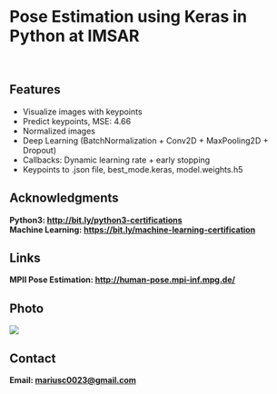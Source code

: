 <h1>Pose Estimation using Keras in Python at IMSAR</h1>
<br>
<h2>Features</h2>
<ul>
    <li>Visualize images with keypoints</li>
    <li>Predict keypoints, MSE: 4.66</li>
    <li>Normalized images</li>
    <li>Deep Learning (BatchNormalization + Conv2D + MaxPooling2D + Dropout)</li>
    <li>Callbacks: Dynamic learning rate + early stopping</li>
    <li>Keypoints to .json file, best_mode.keras, model.weights.h5</li>
</ul>

<h2>Acknowledgments</h2>

<b> Python3: http://bit.ly/python3-certifications </b>
<br>
<b> Machine Learning: https://bit.ly/machine-learning-certification <b>
<br>

<h2>Links</h2>

<b>MPII Pose Estimation: http://human-pose.mpi-inf.mpg.de/</b>
<br>

<h2>Photo</h2>
<img src="image.png">
<br>
<h2>Contact</h2>

<b> Email: mariusc0023@gmail.com </b>
